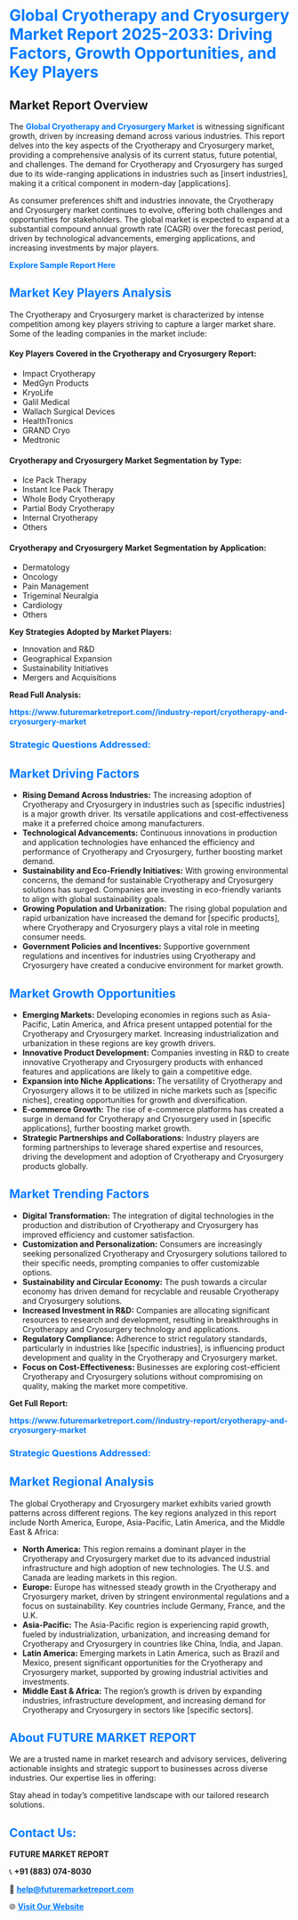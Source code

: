 <h1 style="color: #007BFF;">Global Cryotherapy and Cryosurgery Market Report 2025-2033: Driving Factors, Growth Opportunities, and Key Players</h1>

<section id="overview">
<h2>Market Report Overview</h2>
<p>The <a href="https://www.futuremarketreport.com//industry-report/cryotherapy-and-cryosurgery-market" style="color: #007BFF; text-decoration: none;"><strong>Global Cryotherapy and Cryosurgery Market</strong></a> is witnessing significant growth, driven by increasing demand across various industries. This report delves into the key aspects of the Cryotherapy and Cryosurgery market, providing a comprehensive analysis of its current status, future potential, and challenges. The demand for Cryotherapy and Cryosurgery has surged due to its wide-ranging applications in industries such as [insert industries], making it a critical component in modern-day [applications].</p>
<p>As consumer preferences shift and industries innovate, the Cryotherapy and Cryosurgery market continues to evolve, offering both challenges and opportunities for stakeholders. The global market is expected to expand at a substantial compound annual growth rate (CAGR) over the forecast period, driven by technological advancements, emerging applications, and increasing investments by major players.</p>
</section>

<section id="overview">
<p><a href="https://www.futuremarketreport.com//request-sample/reportId=77068" style="color: #007BFF; text-decoration: none;"><strong>Explore Sample Report Here</strong></a></p>
</section>

<section id="key-players">
<h2 style="color: #007BFF;">Market Key Players Analysis</h2>
<p>The Cryotherapy and Cryosurgery market is characterized by intense competition among key players striving to capture a larger market share. Some of the leading companies in the market include:</p>
<h4>Key Players Covered in the Cryotherapy and Cryosurgery Report:</h4>
<ul><li>Impact Cryotherapy</li><li>MedGyn Products</li><li>KryoLife</li><li>Galil Medical</li><li>Wallach Surgical Devices</li><li>HealthTronics</li><li>GRAND Cryo</li><li>Medtronic</li></ul>
<h4>Cryotherapy and Cryosurgery Market Segmentation by Type:</h4>
<ul><li>Ice Pack Therapy</li><li>Instant Ice Pack Therapy</li><li>Whole Body Cryotherapy</li><li>Partial Body Cryotherapy</li><li>Internal Cryotherapy</li><li>Others</li></ul>

<h4>Cryotherapy and Cryosurgery Market Segmentation by Application:</h4>
<ul><li>Dermatology</li><li>Oncology</li><li>Pain Management</li><li>Trigeminal Neuralgia</li><li>Cardiology</li><li>Others</li></ul>
<p><strong>Key Strategies Adopted by Market Players:</strong></p>
<ul>
<li>Innovation and R&D</li>
<li>Geographical Expansion</li>
<li>Sustainability Initiatives</li>
<li>Mergers and Acquisitions</li>
</ul>
</section>

<section>
<p><strong>Read Full Analysis: </strong></p><a href="https://www.futuremarketreport.com//industry-report/cryotherapy-and-cryosurgery-market" style="color: #007BFF; text-decoration: none;"><strong>https://www.futuremarketreport.com//industry-report/cryotherapy-and-cryosurgery-market</strong></a>
<h3 style="color: #007BFF;">Strategic Questions Addressed:</h3>
</section>

<section id="driving-factors">
<h2 style="color: #007BFF;">Market Driving Factors</h2>
<ul>
<li><strong>Rising Demand Across Industries:</strong> The increasing adoption of Cryotherapy and Cryosurgery in industries such as [specific industries] is a major growth driver. Its versatile applications and cost-effectiveness make it a preferred choice among manufacturers.</li>
<li><strong>Technological Advancements:</strong> Continuous innovations in production and application technologies have enhanced the efficiency and performance of Cryotherapy and Cryosurgery, further boosting market demand.</li>
<li><strong>Sustainability and Eco-Friendly Initiatives:</strong> With growing environmental concerns, the demand for sustainable Cryotherapy and Cryosurgery solutions has surged. Companies are investing in eco-friendly variants to align with global sustainability goals.</li>
<li><strong>Growing Population and Urbanization:</strong> The rising global population and rapid urbanization have increased the demand for [specific products], where Cryotherapy and Cryosurgery plays a vital role in meeting consumer needs.</li>
<li><strong>Government Policies and Incentives:</strong> Supportive government regulations and incentives for industries using Cryotherapy and Cryosurgery have created a conducive environment for market growth.</li>
</ul>
</section>

<section id="growth-opportunities">
<h2 style="color: #007BFF;">Market Growth Opportunities</h2>
<ul>
<li><strong>Emerging Markets:</strong> Developing economies in regions such as Asia-Pacific, Latin America, and Africa present untapped potential for the Cryotherapy and Cryosurgery market. Increasing industrialization and urbanization in these regions are key growth drivers.</li>
<li><strong>Innovative Product Development:</strong> Companies investing in R&D to create innovative Cryotherapy and Cryosurgery products with enhanced features and applications are likely to gain a competitive edge.</li>
<li><strong>Expansion into Niche Applications:</strong> The versatility of Cryotherapy and Cryosurgery allows it to be utilized in niche markets such as [specific niches], creating opportunities for growth and diversification.</li>
<li><strong>E-commerce Growth:</strong> The rise of e-commerce platforms has created a surge in demand for Cryotherapy and Cryosurgery used in [specific applications], further boosting market growth.</li>
<li><strong>Strategic Partnerships and Collaborations:</strong> Industry players are forming partnerships to leverage shared expertise and resources, driving the development and adoption of Cryotherapy and Cryosurgery products globally.</li>
</ul>
</section>

<section id="trending-factors">
<h2 style="color: #007BFF;">Market Trending Factors</h2>
<ul>
<li><strong>Digital Transformation:</strong> The integration of digital technologies in the production and distribution of Cryotherapy and Cryosurgery has improved efficiency and customer satisfaction.</li>
<li><strong>Customization and Personalization:</strong> Consumers are increasingly seeking personalized Cryotherapy and Cryosurgery solutions tailored to their specific needs, prompting companies to offer customizable options.</li>
<li><strong>Sustainability and Circular Economy:</strong> The push towards a circular economy has driven demand for recyclable and reusable Cryotherapy and Cryosurgery solutions.</li>
<li><strong>Increased Investment in R&D:</strong> Companies are allocating significant resources to research and development, resulting in breakthroughs in Cryotherapy and Cryosurgery technology and applications.</li>
<li><strong>Regulatory Compliance:</strong> Adherence to strict regulatory standards, particularly in industries like [specific industries], is influencing product development and quality in the Cryotherapy and Cryosurgery market.</li>
<li><strong>Focus on Cost-Effectiveness:</strong> Businesses are exploring cost-efficient Cryotherapy and Cryosurgery solutions without compromising on quality, making the market more competitive.</li>
</ul>
</section>

<section>
<p><strong>Get Full Report: </strong></p><a href="https://www.futuremarketreport.com//industry-report/cryotherapy-and-cryosurgery-market" style="color: #007BFF; text-decoration: none;"><strong>https://www.futuremarketreport.com//industry-report/cryotherapy-and-cryosurgery-market</strong></a>
<h3 style="color: #007BFF;">Strategic Questions Addressed:</h3>
</section>


<section id="regional-analysis">
<h2 style="color: #007BFF;">Market Regional Analysis</h2>
<p>The global Cryotherapy and Cryosurgery market exhibits varied growth patterns across different regions. The key regions analyzed in this report include North America, Europe, Asia-Pacific, Latin America, and the Middle East & Africa:</p>
<ul>
<li><strong>North America:</strong> This region remains a dominant player in the Cryotherapy and Cryosurgery market due to its advanced industrial infrastructure and high adoption of new technologies. The U.S. and Canada are leading markets in this region.</li>
<li><strong>Europe:</strong> Europe has witnessed steady growth in the Cryotherapy and Cryosurgery market, driven by stringent environmental regulations and a focus on sustainability. Key countries include Germany, France, and the U.K.</li>
<li><strong>Asia-Pacific:</strong> The Asia-Pacific region is experiencing rapid growth, fueled by industrialization, urbanization, and increasing demand for Cryotherapy and Cryosurgery in countries like China, India, and Japan.</li>
<li><strong>Latin America:</strong> Emerging markets in Latin America, such as Brazil and Mexico, present significant opportunities for the Cryotherapy and Cryosurgery market, supported by growing industrial activities and investments.</li>
<li><strong>Middle East & Africa:</strong> The region’s growth is driven by expanding industries, infrastructure development, and increasing demand for Cryotherapy and Cryosurgery in sectors like [specific sectors].</li>
</ul>
</section>

<footer>
<h2 style="color: #007BFF;">About FUTURE MARKET REPORT</h2>
<p>We are a trusted name in market research and advisory services, delivering actionable insights and strategic support to businesses across diverse industries. Our expertise lies in offering:</p>

<p>Stay ahead in today’s competitive landscape with our tailored research solutions.</p>

<h2 style="color: #007BFF;">Contact Us:</h2>
<p><strong>FUTURE MARKET REPORT</strong></p>
<p>📞 <strong>+91 (883) 074-8030</strong></p>
<p>📧 <strong><a href="mailto:help@futuremarketreport.com" style="color: #007BFF;">help@futuremarketreport.com</a></strong></p>
<p>🌐 <strong><a href="https://www.futuremarketreport.com/" style="color: #007BFF;">Visit Our Website</a></strong></p>
</footer>